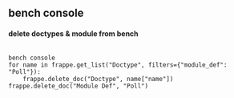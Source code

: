 ## bench console 


#### delete doctypes & module from bench

```

bench console
for name in frappe.get_list("Doctype", filters={"module_def": "Poll"}):
    frappe.delete_doc("Doctype", name["name"])
frappe.delete_doc("Module Def", "Poll")


```